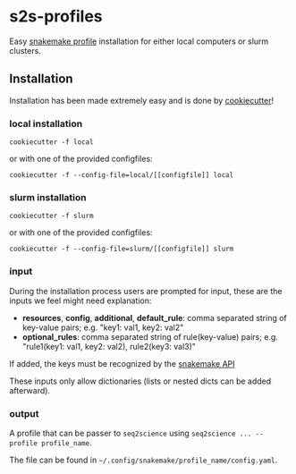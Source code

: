 # s2s-profiles
Easy [snakemake profile](https://snakemake.readthedocs.io/en/stable/executable.html#profiles) installation for either local computers or slurm clusters. 

## Installation
Installation has been made extremely easy and is done by [cookiecutter](https://cookiecutter.readthedocs.io/en/latest/)! 

### local installation
`cookiecutter -f local`

or with one of the provided configfiles:

`cookiecutter -f --config-file=local/[[configfile]] local`

### slurm installation
`cookiecutter -f slurm`

or with one of the provided configfiles:

`cookiecutter -f --config-file=slurm/[[configfile]] slurm`

### input
During the installation process users are prompted for input, these are the inputs we feel might need explanation:
- **resources**, **config**, **additional**, **default_rule**: comma separated string of key-value pairs; e.g. "key1: val1, key2: val2"
- **optional_rules**: comma separated string of rule(key-value) pairs; e.g. "rule1(key1: val1, key2: val2), rule2(key3: val3)"

If added, the keys must be recognized by the [snakemake API](https://snakemake.readthedocs.io/en/stable/api_reference/snakemake.html)

These inputs only allow dictionaries (lists or nested dicts can be added afterward).

### output
A profile that can be passer to `seq2science` using `seq2science ... --profile profile_name`.

The file can be found in `~/.config/snakemake/profile_name/config.yaml`.
